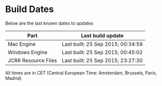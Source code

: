 # Build Dates

Below are the last known dates to updates

Part | Last build update
-----|-----
Mac Engine | Last built: 25 Sep 2015; 00:34:59
Windows Engine | Last built: 25 Sep 2015; 00:45:02
JCR6 Resource Files | Last built: 25 Sep 2015; 23:27:30
All times are in CET (Central European Time: Amsterdam, Brussels, Paris, Madrid)



